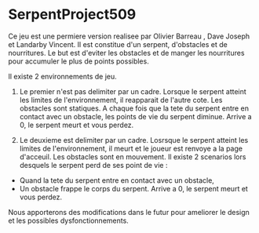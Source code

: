 # SerpentProject509

Ce jeu est une permiere version realisee par Olivier Barreau , Dave Joseph et Landarby Vincent.
Il est constitue d'un serpent, d'obstacles et de nourritures. Le but est d'eviter les obstacles et de manger les nourritures pour accumuler le plus de points possibles.

Il existe 2 environnements de jeu.

1) Le premier n'est pas delimiter par un cadre. Lorsque le serpent atteint les limites de l'environnement, il reapparait de l'autre cote. Les obstacles sont statiques. A chaque fois que la tete du serpent entre en contact avec un obstacle, les points de vie du serpent diminue. Arrive a 0, le serpent meurt et vous perdez.

2) Le deuxieme est  delimiter par un cadre. Losrsque le serpent atteint les limites de l'environnement, il meurt et le joueur est renvoye a la page d'acceuil. Les obstacles sont en mouvement.
Il existe 2 scenarios lors desquels le serpent perd de ses point de vie : 
- Quand la tete du serpent entre en contact avec un obstacle, 
- Un obstacle frappe le corps du serpent. 
Arrive a 0, le serpent meurt et vous perdez.

Nous apporterons des modifications dans le futur pour ameliorer le design et les possibles dysfonctionnements.